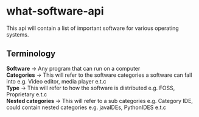 # what-software-api
This api will contain a list of important software for various operating systems.

## Terminology
<b>Software</b> -> Any program that can run on a computer <br/>
<b>Categories</b> -> This will refer to the software categories a software can fall into e.g. Video editor, media player e.t.c <br/>
<b>Type</b> -> This will refer to how the software is distributed e.g. FOSS, Proprietary e.t.c <br/>
<b>Nested categories</b> -> This will refer to a sub categories e.g. Category IDE, could contain nested categories e.g. javaIDEs, PythonIDES e.t.c
